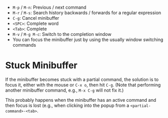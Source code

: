 - `M-p` / `M-n`: Previous / next command
- `M-r` / `M-s`: Search history backwards / forwards for a regular expression
- `C-g`: Cancel minibuffer
- `<SPC>`: Complete word
- `<Tab>`: Complete
- `M-v` / `M-g M-c`: Switch to the completion window
- You can focus the minibuffer just by using the usually window switching commands

# Stuck Minibuffer

If the minibuffer becomes stuck with a partial command, the solution is to focus it, either with the mouse or `C-x o`, then hit `C-g`. (Note that performing another minibuffer command, e.g., `M-x C-g` will not fix it.)

This probably happens when the minibuffer has an active command and then focus is lost (e.g., when clicking into the popup from a `<partial-command>-<tab>`.
